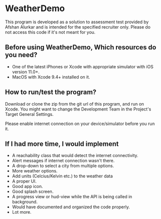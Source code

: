 # WeatherDemo

This program is developed as a solution to assessment test provided by Afshan Alurkar and is intended for the specified recruiter only. Please do not access this code if it's not meant for you.

## Before using WeatherDemo, Which resources do you need?

- One of the latest iPhones or Xcode with appropriate simulator with iOS version 11.0+.
- MacOS with Xcode 9.4+ installed on it.

## How to run/test the program?

Download or clone the zip from the git url of this program, and run on Xcode. You might want to change the Development Team in the Project's Target General Settings.

Please enable internet connection on your device/simulator before you run it.

## If I had more time, I would implement

- A reachability class that would detect the internet connectivity.
- Alert messages if internet connection wasn't there.
- A drop-down to select a city from multiple options.
- More weather options.
- Add units (Celcius/Kelvin etc.) to the weather data
- A proper UI.
- Good app icon.
- Good splash screen.
- A progress view or hud-view while the API is being called in background.
- Would have documented and organized the code properly.
- Lot more.
